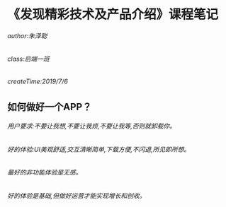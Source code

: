 # 《发现精彩技术及产品介绍》课程笔记

###### author:朱泽聪

###### class:后端一班

###### createTime:2019/7/6

## 如何做好一个APP？

###### 用户要求:不要让我想,不要让我烦,不要让我等,否则就卸载你。

###### 好的体验:UI美观舒适,交互清晰简单,下载方便,不闪退,所见即所想。

###### 最好的非功能体验是无感。

###### 好的体验是基础,但做好运营才能实现增长和创收。

